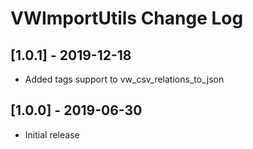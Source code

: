 # VWImportUtils Change Log

## [1.0.1] - 2019-12-18
- Added tags support to vw_csv_relations_to_json

## [1.0.0] - 2019-06-30
- Initial release
